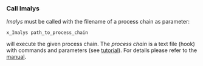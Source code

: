 ### Call Imalys

*Imalys* must be called with the filename of a process chain as parameter:

`x_Imalys path_to_process_chain` 

will execute the given process chain. The *process chain* is a text file (hook) with commands and parameters (see [tutorial](../documents/tutorial/Index.md)). For details please refer to the [manual](../documents/manual/Index.md).
